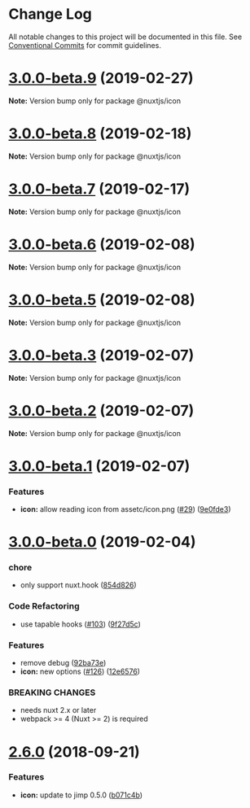 # Change Log

All notable changes to this project will be documented in this file.
See [Conventional Commits](https://conventionalcommits.org) for commit guidelines.

# [3.0.0-beta.9](https://github.com/nuxt-community/pwa-module/compare/v3.0.0-beta.8...v3.0.0-beta.9) (2019-02-27)

**Note:** Version bump only for package @nuxtjs/icon





# [3.0.0-beta.8](https://github.com/nuxt-community/pwa-module/compare/v3.0.0-beta.7...v3.0.0-beta.8) (2019-02-18)

**Note:** Version bump only for package @nuxtjs/icon





# [3.0.0-beta.7](https://github.com/nuxt-community/pwa-module/compare/v3.0.0-beta.6...v3.0.0-beta.7) (2019-02-17)

**Note:** Version bump only for package @nuxtjs/icon





# [3.0.0-beta.6](https://github.com/nuxt-community/pwa-module/compare/v3.0.0-beta.5...v3.0.0-beta.6) (2019-02-08)

**Note:** Version bump only for package @nuxtjs/icon





# [3.0.0-beta.5](https://github.com/nuxt-community/pwa-module/compare/v3.0.0-beta.3...v3.0.0-beta.5) (2019-02-08)

**Note:** Version bump only for package @nuxtjs/icon





# [3.0.0-beta.3](https://github.com/nuxt-community/pwa-module/compare/v3.0.0-beta.2...v3.0.0-beta.3) (2019-02-07)

**Note:** Version bump only for package @nuxtjs/icon





# [3.0.0-beta.2](https://github.com/nuxt-community/pwa-module/compare/v3.0.0-beta.1...v3.0.0-beta.2) (2019-02-07)

**Note:** Version bump only for package @nuxtjs/icon





# [3.0.0-beta.1](https://github.com/nuxt-community/pwa-module/compare/v3.0.0-beta.0...v3.0.0-beta.1) (2019-02-07)


### Features

* **icon:** allow reading icon from assetc/icon.png ([#29](https://github.com/nuxt-community/pwa-module/issues/29)) ([9e0fde3](https://github.com/nuxt-community/pwa-module/commit/9e0fde3))





# [3.0.0-beta.0](https://github.com/nuxt-community/pwa-module/compare/v2.6.0...v3.0.0-beta.0) (2019-02-04)


### chore

* only support nuxt.hook ([854d826](https://github.com/nuxt-community/pwa-module/commit/854d826))


### Code Refactoring

* use tapable hooks ([#103](https://github.com/nuxt-community/pwa-module/issues/103)) ([9f27d5c](https://github.com/nuxt-community/pwa-module/commit/9f27d5c))


### Features

* remove debug ([92ba73e](https://github.com/nuxt-community/pwa-module/commit/92ba73e))
* **icon:** new options ([#126](https://github.com/nuxt-community/pwa-module/issues/126)) ([12e6576](https://github.com/nuxt-community/pwa-module/commit/12e6576))


### BREAKING CHANGES

* needs nuxt 2.x or later
* webpack >= 4 (Nuxt >= 2) is required





<a name="2.6.0"></a>
# [2.6.0](https://github.com/nuxt-community/pwa-module/compare/v2.5.0...v2.6.0) (2018-09-21)


### Features

* **icon:** update to jimp 0.5.0 ([b071c4b](https://github.com/nuxt-community/pwa-module/commit/b071c4b))
